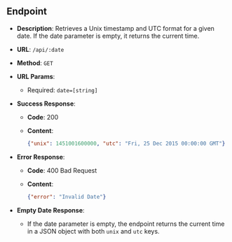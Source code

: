 ## Endpoint

- **Description**: Retrieves a Unix timestamp and UTC format for a given date. If the date parameter is empty, it returns the current time.
- **URL**: `/api/:date`
- **Method**: `GET`
- **URL Params**:
  - Required: `date=[string]`
- **Success Response**:

  - **Code**: 200
  - **Content**:

    ```json
    {"unix": 1451001600000, "utc": "Fri, 25 Dec 2015 00:00:00 GMT"}
    ```

- **Error Response**:

  - **Code**: 400 Bad Request
  - **Content**:

    ```json
    {"error": "Invalid Date"}
    ```

- **Empty Date Response**:
  - If the date parameter is empty, the endpoint returns the current time in a JSON object with both `unix` and `utc` keys.
